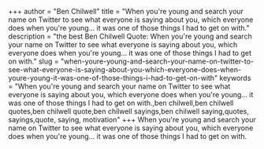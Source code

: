 +++
author = "Ben Chilwell"
title = "When you're young and search your name on Twitter to see what everyone is saying about you, which everyone does when you're young... it was one of those things I had to get on with."
description = "the best Ben Chilwell Quote: When you're young and search your name on Twitter to see what everyone is saying about you, which everyone does when you're young... it was one of those things I had to get on with."
slug = "when-youre-young-and-search-your-name-on-twitter-to-see-what-everyone-is-saying-about-you-which-everyone-does-when-youre-young-it-was-one-of-those-things-i-had-to-get-on-with"
keywords = "When you're young and search your name on Twitter to see what everyone is saying about you, which everyone does when you're young... it was one of those things I had to get on with.,ben chilwell,ben chilwell quotes,ben chilwell quote,ben chilwell sayings,ben chilwell saying,quotes, sayings,quote, saying, motivation"
+++
When you're young and search your name on Twitter to see what everyone is saying about you, which everyone does when you're young... it was one of those things I had to get on with.
